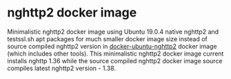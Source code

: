 # nghttp2 docker image

Minimalistic nghttp2 docker image using Ubuntu 19.0.4 native nghttp2 and testssl.sh apt packages for much smaller docker image size instead of source compiled nghttp2 version in [docker-ubuntu-nghttp2](https://www.github.com/centminmod/docker-ubuntu-nghttp2) docker image (which includes other tools). This minimalistic nghttp2 docker image current installs nghttp 1.36 while the source compiled nghttp2 docker image source compiles latest nghttp2 version - 1.38.

